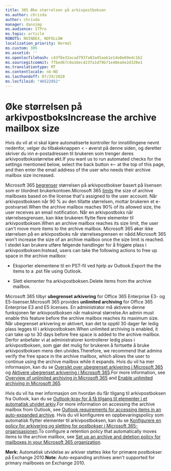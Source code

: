 ```yaml
---
title: 305 Øke størrelsen på arkivpostboksen
ms.author: chrisda
author: chrisda
manager: dansimp
ms.audience: ITPro
ms.topic: article
ROBOTS: NOINDEX, NOFOLLOW
localization_priority: Normal
ms.custom: 305
ms.assetid: ''
ms.openlocfilehash: c43f8e32acad7937a03a45aab1e14e0e69edc1b2
ms.sourcegitcommit: ffbed67c0a16ec423fa1d79b71e48ea4e2d320e1
ms.translationtype: MT
ms.contentlocale: nb-NO
ms.lasthandoff: 07/29/2020
ms.locfileid: "46522852"
---
```

# <a name="increase-the-archive-mailbox-size"></a><span data-ttu-id="59863-102">Øke størrelsen på arkivpostboks</span><span class="sxs-lookup"><span data-stu-id="59863-102">Increase the archive mailbox size</span></span>


<span data-ttu-id="59863-103">Hvis du vil at vi skal kjøre automatiserte kontroller for innstillingene nevnt nedenfor, velger du tilbakeknappen < - øverst på denne siden, og deretter skriver du inn e-postadressen til brukeren som trenger deres arkivpostboksstørrelse økt.</span><span class="sxs-lookup"><span data-stu-id="59863-103">If you want us to run automated checks for the settings mentioned below, select the back button <-- at the top of this page, and then enter the email address of the user who needs their archive mailbox size increased.</span></span>

<span data-ttu-id="59863-104">Microsoft 365 [begrenser](https://docs.microsoft.com/office365/servicedescriptions/exchange-online-service-description/exchange-online-limits#mailbox-storage-limits) størrelsen på arkivpostbokser basert på lisensen som er tilordnet brukerkontoen.</span><span class="sxs-lookup"><span data-stu-id="59863-104">Microsoft 365 [limits](https://docs.microsoft.com/office365/servicedescriptions/exchange-online-service-description/exchange-online-limits#mailbox-storage-limits) the size of archive mailboxes based on the license that's assigned to the user account.</span></span> <span data-ttu-id="59863-105">Når arkivpostboksen når 90 % av den tillatte størrelsen, mottar brukeren et e-postvarsel.</span><span class="sxs-lookup"><span data-stu-id="59863-105">When the archive mailbox reaches 90% of its allowed size, the user receives an email notification.</span></span> <span data-ttu-id="59863-106">Når en arkivpostboks når størrelsesgrensen, kan ikke brukeren flytte flere elementer til arkivpostboksen.</span><span class="sxs-lookup"><span data-stu-id="59863-106">When an archive mailbox reaches its size limit, the user can't move more items to the archive mailbox.</span></span> <span data-ttu-id="59863-107">Microsoft 365 øker ikke størrelsen på en arkivpostboks når størrelsesgrensen er nådd.</span><span class="sxs-lookup"><span data-stu-id="59863-107">Microsoft 365 won't increase the size of an archive mailbox once the size limit is reached.</span></span> <span data-ttu-id="59863-108">I stedet kan brukere utføre følgende handlinger for å frigjøre plass i arkivpostboksen:</span><span class="sxs-lookup"><span data-stu-id="59863-108">Instead, users can take the following actions to free up space in the archive mailbox:</span></span>

- <span data-ttu-id="59863-109">Eksporter elementene til en PST-fil ved hjelp av Outlook.</span><span class="sxs-lookup"><span data-stu-id="59863-109">Export the the items to a .pst file using Outlook.</span></span>

- <span data-ttu-id="59863-110">Slett elementer fra arkivpostboksen.</span><span class="sxs-lookup"><span data-stu-id="59863-110">Delete items from the archive mailbox.</span></span>

<span data-ttu-id="59863-111">Microsoft 365 tilbyr **ubegrenset arkivering** for Office 365 Enterprise E3- og E5-lisenser.</span><span class="sxs-lookup"><span data-stu-id="59863-111">Microsoft 365 provides **unlimited archiving** for Office 365 Enterprise E3 and E5 licenses.</span></span> <span data-ttu-id="59863-112">En administrator må aktivere denne funksjonen før arkivpostboksen når maksimal størrelse.</span><span class="sxs-lookup"><span data-stu-id="59863-112">An admin must enable this feature before the archive mailbox reaches its maximum size.</span></span> <span data-ttu-id="59863-113">Når ubegrenset arkivering er aktivert, kan det ta opptil 30 dager før ledig plass legges til i arkivpostboksen.</span><span class="sxs-lookup"><span data-stu-id="59863-113">When unlimited archiving is enabled, it can take up to 30 days before free space is added to the archive mailbox.</span></span> <span data-ttu-id="59863-114">Derfor anbefaler vi at administratorer kontrollerer ledig plass i arkivpostboksen, som gjør det mulig for brukeren å fortsette å bruke arkivpostboksen mens den utvides.</span><span class="sxs-lookup"><span data-stu-id="59863-114">Therefore, we recommend that admins verify the free space in the archive mailbox, which allows the user to continue using the archive mailbox while it expands.</span></span> <span data-ttu-id="59863-115">Hvis du vil ha mer informasjon, kan du se [Oversikt over ubegrenset arkivering i Microsoft 365](https://docs.microsoft.com/microsoft-365/compliance/unlimited-archiving) og [Aktivere ubegrenset arkivering i Microsoft 365](https://docs.microsoft.com/microsoft-365/compliance/enable-unlimited-archiving).</span><span class="sxs-lookup"><span data-stu-id="59863-115">For more information, see [Overview of unlimited archiving in Microsoft 365](https://docs.microsoft.com/microsoft-365/compliance/unlimited-archiving) and [Enable unlimited archiving in Microsoft 365](https://docs.microsoft.com/microsoft-365/compliance/enable-unlimited-archiving).</span></span>

<span data-ttu-id="59863-116">Hvis du vil ha mer informasjon om hvordan du får tilgang til arkivpostboksen fra Outlook, kan du se [Outlook-krav for å få tilgang til elementer i et automatisk utvidet arkiv](https://docs.microsoft.com/microsoft-365/compliance/unlimited-archiving#outlook-requirements-for-accessing-items-in-an-auto-expanded-archive).</span><span class="sxs-lookup"><span data-stu-id="59863-116">For more information on accessing the archive mailbox from Outlook, see [Outlook requirements for accessing items in an auto-expanded archive](https://docs.microsoft.com/microsoft-365/compliance/unlimited-archiving#outlook-requirements-for-accessing-items-in-an-auto-expanded-archive).</span></span> <span data-ttu-id="59863-117">Hvis du vil konfigurere en oppbevaringspolicy som automatisk flytter elementer til arkivpostboksen, kan du se [Konfigurere en policy for arkivering og sletting for postbokser i Microsoft 365-organisasjonen](https://docs.microsoft.com/microsoft-365/compliance/set-up-an-archive-and-deletion-policy-for-mailboxes).</span><span class="sxs-lookup"><span data-stu-id="59863-117">To configure a retention policy that automatically moves items to the archive mailbox, see [Set up an archive and deletion policy for mailboxes in your Microsoft 365 organization](https://docs.microsoft.com/microsoft-365/compliance/set-up-an-archive-and-deletion-policy-for-mailboxes).</span></span>

<span data-ttu-id="59863-118">**Merk:** Automatisk utvidelse av arkiver støttes ikke for primære postbokser på Exchange 2010.</span><span class="sxs-lookup"><span data-stu-id="59863-118">**Note**: Auto-expanding archives aren't supported for primary mailboxes on Exchange 2010.</span></span>

